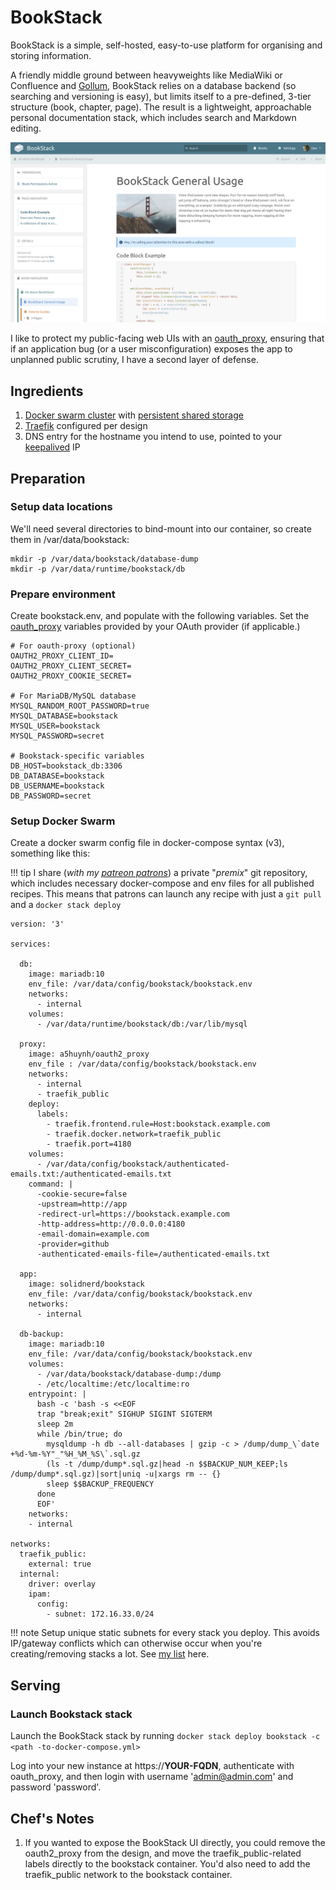 # BookStack

BookStack is a simple, self-hosted, easy-to-use platform for organising and storing information.

A friendly middle ground between heavyweights like MediaWiki or Confluence and [Gollum](https://geek-cookbook.funkypenguin.co.nz/recipes/gollum/), BookStack relies on a database backend (so searching and versioning is easy), but limits itself to a pre-defined, 3-tier structure (book, chapter, page). The result is a lightweight, approachable personal documentation stack, which includes search and Markdown editing.

![BookStack Screenshot](../images/bookstack.png)

I like to protect my public-facing web UIs with an [oauth_proxy](https://geek-cookbook.funkypenguin.co.nz/reference/oauth_proxy), ensuring that if an application bug (or a user misconfiguration) exposes the app to unplanned public scrutiny, I have a second layer of defense.

## Ingredients

1. [Docker swarm cluster](https://geek-cookbook.funkypenguin.co.nz/ha-docker-swarm/design/) with [persistent shared storage](https://geek-cookbook.funkypenguin.co.nz/ha-docker-swarm/shared-storage-ceph.md)
2. [Traefik](https://geek-cookbook.funkypenguin.co.nz/ha-docker-swarm/traefik/) configured per design
3. DNS entry for the hostname you intend to use, pointed to your [keepalived](ha-docker-swarm/keepalived/) IP

## Preparation

### Setup data locations

We'll need several directories to bind-mount into our container, so create them in /var/data/bookstack:

```
mkdir -p /var/data/bookstack/database-dump
mkdir -p /var/data/runtime/bookstack/db
```

### Prepare environment

Create bookstack.env, and populate with the following variables. Set the [oauth_proxy](https://geek-cookbook.funkypenguin.co.nz/reference/oauth_proxy) variables provided by your OAuth provider (if applicable.)

```
# For oauth-proxy (optional)
OAUTH2_PROXY_CLIENT_ID=
OAUTH2_PROXY_CLIENT_SECRET=
OAUTH2_PROXY_COOKIE_SECRET=

# For MariaDB/MySQL database
MYSQL_RANDOM_ROOT_PASSWORD=true
MYSQL_DATABASE=bookstack
MYSQL_USER=bookstack
MYSQL_PASSWORD=secret

# Bookstack-specific variables
DB_HOST=bookstack_db:3306
DB_DATABASE=bookstack
DB_USERNAME=bookstack
DB_PASSWORD=secret
```

### Setup Docker Swarm

Create a docker swarm config file in docker-compose syntax (v3), something like this:

!!! tip
        I share (_with my [patreon patrons](https://www.patreon.com/funkypenguin)_) a private "_premix_" git repository, which includes necessary docker-compose and env files for all published recipes. This means that patrons can launch any recipe with just a ```git pull``` and a ```docker stack deploy``` 


```
version: '3'

services:

  db:
    image: mariadb:10
    env_file: /var/data/config/bookstack/bookstack.env
    networks:
      - internal
    volumes:
      - /var/data/runtime/bookstack/db:/var/lib/mysql

  proxy:
    image: a5huynh/oauth2_proxy
    env_file : /var/data/config/bookstack/bookstack.env
    networks:
      - internal
      - traefik_public
    deploy:
      labels:
        - traefik.frontend.rule=Host:bookstack.example.com
        - traefik.docker.network=traefik_public
        - traefik.port=4180
    volumes:
      - /var/data/config/bookstack/authenticated-emails.txt:/authenticated-emails.txt
    command: |
      -cookie-secure=false
      -upstream=http://app
      -redirect-url=https://bookstack.example.com
      -http-address=http://0.0.0.0:4180
      -email-domain=example.com
      -provider=github
      -authenticated-emails-file=/authenticated-emails.txt

  app:
    image: solidnerd/bookstack
    env_file: /var/data/config/bookstack/bookstack.env
    networks:
      - internal

  db-backup:
    image: mariadb:10
    env_file: /var/data/config/bookstack/bookstack.env
    volumes:
      - /var/data/bookstack/database-dump:/dump
      - /etc/localtime:/etc/localtime:ro
    entrypoint: |
      bash -c 'bash -s <<EOF
      trap "break;exit" SIGHUP SIGINT SIGTERM
      sleep 2m
      while /bin/true; do
        mysqldump -h db --all-databases | gzip -c > /dump/dump_\`date +%d-%m-%Y"_"%H_%M_%S\`.sql.gz
        (ls -t /dump/dump*.sql.gz|head -n $$BACKUP_NUM_KEEP;ls /dump/dump*.sql.gz)|sort|uniq -u|xargs rm -- {}
        sleep $$BACKUP_FREQUENCY
      done
      EOF'
    networks:
    - internal

networks:
  traefik_public:
    external: true
  internal:
    driver: overlay
    ipam:
      config:
        - subnet: 172.16.33.0/24
```

!!! note
    Setup unique static subnets for every stack you deploy. This avoids IP/gateway conflicts which can otherwise occur when you're creating/removing stacks a lot. See [my list](https://geek-cookbook.funkypenguin.co.nz/reference/networks/) here.



## Serving

### Launch Bookstack stack

Launch the BookStack stack by running ```docker stack deploy bookstack -c <path -to-docker-compose.yml>```

Log into your new instance at https://**YOUR-FQDN**, authenticate with oauth_proxy, and then login with username 'admin@admin.com' and password 'password'.

## Chef's Notes 

1. If you wanted to expose the BookStack UI directly, you could remove the oauth2_proxy from the design, and move the traefik_public-related labels directly to the bookstack container. You'd also need to add the traefik_public network to the bookstack container.